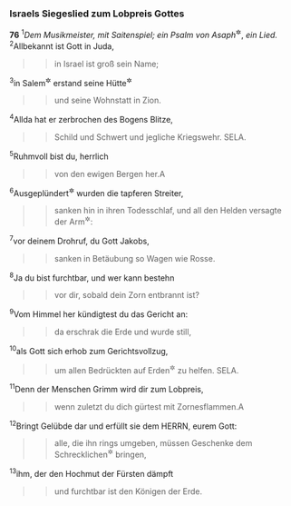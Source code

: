 ### Israels Siegeslied zum Lobpreis Gottes

__76__
<sup>1</sup><em>Dem Musikmeister, mit Saitenspiel; ein Psalm von Asaph</em><sup title="vgl. Ps 50">&#x2732;</sup>, <em>ein Lied.</em>
<sup>2</sup>Allbekannt ist Gott in Juda,
<blockquote>
<blockquote>
in Israel ist groß sein Name;
</blockquote>
</blockquote>
<sup>3</sup>in Salem<sup title="= Jerusalem; 1.Mose 14,18">&#x2732;</sup> erstand seine Hütte<sup title="oder: sein Zelt">&#x2732;</sup>
<blockquote>
<blockquote>
und seine Wohnstatt in Zion.
</blockquote>
</blockquote>
<sup>4</sup>Allda hat er zerbrochen des Bogens Blitze,
<blockquote>
<blockquote>
Schild und Schwert und jegliche Kriegswehr. SELA.
</blockquote>
</blockquote>
<sup>5</sup>Ruhmvoll bist du, herrlich
<blockquote>
<blockquote>
von den ewigen Bergen her.<span data-param="f3_19_76_5A" class="fussnote">A</span>
</blockquote>
</blockquote>
<sup>6</sup>Ausgeplündert<sup title="oder: entwaffnet">&#x2732;</sup> wurden die tapferen Streiter,
<blockquote>
<blockquote>
sanken hin in ihren Todesschlaf,
und all den Helden versagte der Arm<sup title="= die Kraft">&#x2732;</sup>:
</blockquote>
</blockquote>
<sup>7</sup>vor deinem Drohruf, du Gott Jakobs,
<blockquote>
<blockquote>
sanken in Betäubung so Wagen wie Rosse.
</blockquote>
</blockquote>
<sup>8</sup>Ja du bist furchtbar, und wer kann bestehn
<blockquote>
<blockquote>
vor dir, sobald dein Zorn entbrannt ist?
</blockquote>
</blockquote>
<sup>9</sup>Vom Himmel her kündigtest du das Gericht an:
<blockquote>
<blockquote>
da erschrak die Erde und wurde still,
</blockquote>
</blockquote>
<sup>10</sup>als Gott sich erhob zum Gerichtsvollzug,
<blockquote>
<blockquote>
um allen Bedrückten auf Erden<sup title="oder: des Landes">&#x2732;</sup> zu helfen. SELA.
</blockquote>
</blockquote>
<sup>11</sup>Denn der Menschen Grimm wird dir zum Lobpreis,
<blockquote>
<blockquote>
wenn zuletzt du dich gürtest mit Zornesflammen.<span data-param="f3_19_76_11A" class="fussnote">A</span>
</blockquote>
</blockquote>
<sup>12</sup>Bringt Gelübde dar und erfüllt sie dem HERRN, eurem Gott:
<blockquote>
<blockquote>
alle, die ihn rings umgeben,
müssen Geschenke dem Schrecklichen<sup title="= Ehrfurcht Gebietenden">&#x2732;</sup> bringen,
</blockquote>
</blockquote>
<sup>13</sup>ihm, der den Hochmut der Fürsten dämpft
<blockquote>
<blockquote>
und furchtbar ist den Königen der Erde.
</blockquote>
</blockquote>